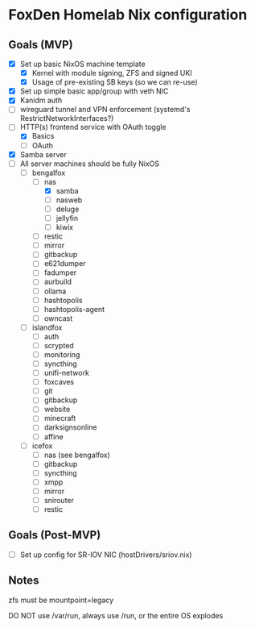 # FoxDen Homelab Nix configuration

## Goals (MVP)

- [x] Set up basic NixOS machine template
	- [x] Kernel with module signing, ZFS and signed UKI
	- [x] Usage of pre-existing SB keys (so we can re-use)
- [x] Set up simple basic app/group with veth NIC
- [x] Kanidm auth
- [ ] wireguard tunnel and VPN enforcement (systemd's RestrictNetworkInterfaces?)
- [ ] HTTP(s) frontend service with OAuth toggle
	- [x] Basics
	- [ ] OAuth
- [x] Samba server
- [ ] All server machines should be fully NixOS
	- [ ] bengalfox
		- [ ] nas
			- [x] samba
			- [ ] nasweb
			- [ ] deluge
			- [ ] jellyfin
			- [ ] kiwix
		- [ ] restic
		- [ ] mirror
		- [ ] gitbackup
		- [ ] e621dumper
		- [ ] fadumper
		- [ ] aurbuild
		- [ ] ollama
		- [ ] hashtopolis
		- [ ] hashtopolis-agent
		- [ ] owncast
	- [ ] islandfox
		- [ ] auth
		- [ ] scrypted
		- [ ] monitoring
		- [ ] syncthing
		- [ ] unifi-network
		- [ ] foxcaves
		- [ ] git
		- [ ] gitbackup
		- [ ] website
		- [ ] minecraft
		- [ ] darksignsonline
		- [ ] affine
	- [ ] icefox
		- [ ] nas (see bengalfox)
		- [ ] gitbackup
		- [ ] syncthing
		- [ ] xmpp
		- [ ] mirror
		- [ ] snirouter
		- [ ] restic

## Goals (Post-MVP)

- [ ] Set up config for SR-IOV NIC (hostDrivers/sriov.nix)

## Notes

zfs must be mountpoint=legacy

DO NOT use /var/run, always use /run, or the entire OS explodes
